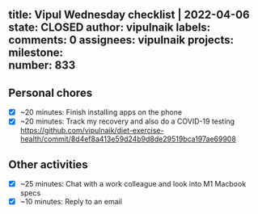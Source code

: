 title:	Vipul Wednesday checklist | 2022-04-06
state:	CLOSED
author:	vipulnaik
labels:	
comments:	0
assignees:	vipulnaik
projects:	
milestone:	
number:	833
--
## Personal chores

- [x] ~20 minutes: Finish installing apps on the phone
- [x] ~20 minutes: Track my recovery and also do a COVID-19 testing https://github.com/vipulnaik/diet-exercise-health/commit/8d4ef8a413e59d24b9d8de29519bca197ae69908

## Other activities

- [x] ~25 minutes: Chat with a work colleague and look into M1 Macbook specs
- [x] ~10 minutes: Reply to an email 
